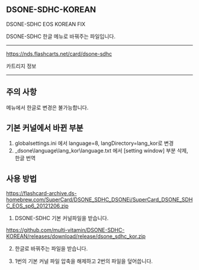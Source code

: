 ## DSONE-SDHC-KOREAN
DSONE-SDHC EOS KOREAN FIX

DSONE-SDHC 한글 메뉴로 바꿔주는 파일입니다.

---

<https://nds.flashcarts.net/card/dsone-sdhc>

카트리지 정보

---

## 주의 사항
메뉴에서 한글로 변경은 불가능합니다.



## 기본 커널에서 바뀐 부분
1. globalsettings.ini 에서 language=8, langDirectory=lang_kor로 변경
2. _dsone\language\lang_kor\language.txt 에서 [setting window] 부분 삭제, 한글 번역



## 사용 방법

<https://flashcard-archive.ds-homebrew.com/SuperCard/DSONE_SDHC_DSONEi/SuperCard_DSONE_SDHC_EOS_sp6_20121206.zip>

1. DSONE-SDHC 기본 커널파일을 받습니다.

<https://github.com/multi-vitamin/DSONE-SDHC-KOREAN/releases/download/release/dsone_sdhc_kor.zip>

2. 한글로 바꿔주는 파일을 받습니다.

3. 1번의 기본 커널 파일 압축을 해제하고 2번의 파일을 덮어씁니다.
